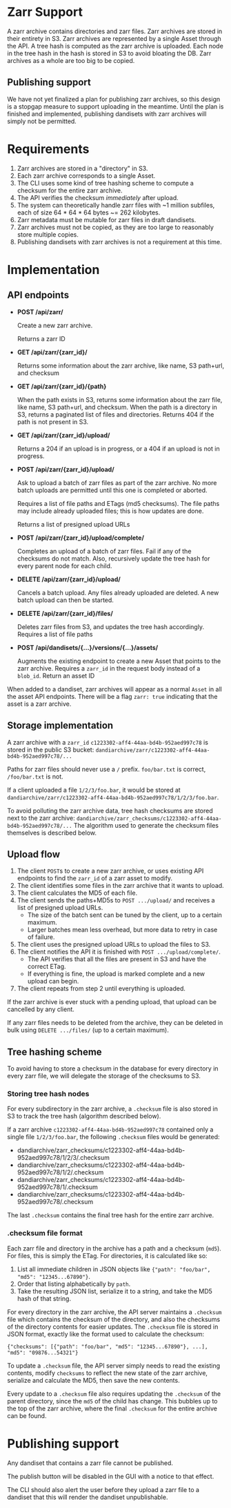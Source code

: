 # Zarr Support
A zarr archive contains directories and zarr files. 
Zarr archives are stored in their entirety in S3.
Zarr archives are represented by a single Asset through the API.
A tree hash is computed as the zarr archive is uploaded.
Each node in the tree hash in the hash is stored in S3 to avoid bloating the DB.
Zarr archives as a whole are too big to be copied.

## Publishing support
We have not yet finalized a plan for publishing zarr archives, so this design is a stopgap measure to support uploading in the meantime.
Until the plan is finished and implemented, publishing dandisets with zarr archives will simply not be permitted.

# Requirements
1. Zarr archives are stored in a "directory" in S3.
1. Each zarr archive corresponds to a single Asset.
1. The CLI uses some kind of tree hashing scheme to compute a checksum for the entire zarr archive.
1. The API verifies the checksum _immediately_ after upload.
1. The system can theoretically handle zarr files with ~1 million subfiles, each of size 64 * 64 * 64 bytes ~= 262 kilobytes.
1. Zarr metadata must be mutable for zarr files in draft dandisets.
1. Zarr archives must not be copied, as they are too large to reasonably store multiple copies.
1. Publishing dandisets with zarr archives is not a requirement at this time.

# Implementation

## API endpoints
* **POST /api/zarr/**

  Create a new zarr archive.

  Returns a zarr ID

* **GET /api/zarr/{zarr_id}/**

  Returns some information about the zarr archive, like name, S3 path+url, and checksum

* **GET /api/zarr/{zarr_id}/{path}**

  When the path exists in S3, returns some information about the zarr file, like name, S3 path+url, and checksum.
  When the path is a directory in S3, returns a paginated list of files and directories. 
  Returns 404 if the path is not present in S3.

* **GET /api/zarr/{zarr_id}/upload/**

  Returns a 204 if an upload is in progress, or a 404 if an upload is not in progress.

* **POST /api/zarr/{zarr_id}/upload/**

  Ask to upload a batch of zarr files as part of the zarr archive.
  No more batch uploads are permitted until this one is completed or aborted.

  Requires a list of file paths and ETags (md5 checksums).
  The file paths may include already uploaded files; this is how updates are done.

  Returns a list of presigned upload URLs

* **POST /api/zarr/{zarr_id}/upload/complete/**

  Completes an upload of a batch of zarr files.
  Fail if any of the checksums do not match.
  Also, recursively update the tree hash for every parent node for each child.

* **DELETE /api/zarr/{zarr_id}/upload/**

  Cancels a batch upload.
  Any files already uploaded are deleted.
  A new batch upload can then be started.

* **DELETE /api/zarr/{zarr_id}/files/**

  Deletes zarr files from S3, and updates the tree hash accordingly.
  Requires a list of file paths

* **POST /api/dandisets/{...}/versions/{...}/assets/**

  Augments the existing endpoint to create a new Asset that points to the zarr archive.
  Requires a `zarr_id` in the request body instead of a `blob_id`.
  Return an asset ID

When added to a dandiset, zarr archives will appear as a normal `Asset` in all the asset API endpoints.
There will be a flag `zarr: true` indicating that the asset is a zarr archive.

## Storage implementation
A zarr archive with a `zarr_id` `c1223302-aff4-44aa-bd4b-952aed997c78` is stored in the public S3 bucket: `dandiarchive/zarr/c1223302-aff4-44aa-bd4b-952aed997c78/...`

Paths for zarr files should never use a `/` prefix.
`foo/bar.txt` is correct, `/foo/bar.txt` is not.

If a client uploaded a file `1/2/3/foo.bar`, it would be stored at `dandiarchive/zarr/c1223302-aff4-44aa-bd4b-952aed997c78/1/2/3/foo.bar`.

To avoid polluting the zarr archive data, tree hash checksums are stored next to the zarr archive: `dandiarchive/zarr_checksums/c1223302-aff4-44aa-bd4b-952aed997c78/...`
The algorithm used to generate the checksum files themselves is described below.

## Upload flow
1. The client `POST`s to create a new zarr archive, or uses existing API endpoints to find the `zarr_id` of a zarr asset to modify.
1. The client identifies some files in the zarr archive that it wants to upload.
1. The client calculates the MD5 of each file. 
1. The client sends the paths+MD5s to `POST .../upload/` and receives a list of presigned upload URLs.
   * The size of the batch sent can be tuned by the client, up to a certain maximum.
   * Larger batches mean less overhead, but more data to retry in case of failure.
1. The client uses the presigned upload URLs to upload the files to S3.
1. The client notifies the API it is finished with `POST .../upload/complete/`.
   * The API verifies that all the files are present in S3 and have the correct ETag.
   * If everything is fine, the upload is marked complete and a new upload can begin.
1. The client repeats from step 2 until everything is uploaded.

If the zarr archive is ever stuck with a pending upload, that upload can be cancelled by any client.

If any zarr files needs to be deleted from the archive, they can be deleted in bulk using `DELETE .../files/` (up to a certain maximum).

## Tree hashing scheme
To avoid having to store a checksum in the database for every directory in every zarr file, we will delegate the storage of the checksums to S3.

### Storing tree hash nodes
For every subdirectory in the zarr archive, a `.checksum` file is also stored in S3 to track the tree hash (algorithm described below).

If a zarr archive `c1223302-aff4-44aa-bd4b-952aed997c78` contained only a single file `1/2/3/foo.bar`, the following `.checksum` files would be generated:

* dandiarchive/zarr_checksums/c1223302-aff4-44aa-bd4b-952aed997c78/1/2/3/.checksum
* dandiarchive/zarr_checksums/c1223302-aff4-44aa-bd4b-952aed997c78/1/2/.checksum
* dandiarchive/zarr_checksums/c1223302-aff4-44aa-bd4b-952aed997c78/1/.checksum
* dandiarchive/zarr_checksums/c1223302-aff4-44aa-bd4b-952aed997c78/.checksum

The last `.checksum` contains the final tree hash for the entire zarr archive.

### .checksum file format
Each zarr file and directory in the archive has a path and a checksum (`md5`).
For files, this is simply the ETag.
For directories, it is calculated like so:
1. List all immediate children in JSON objects like `{"path": "foo/bar", "md5": "12345...67890"}`.
1. Order that listing alphabetically by `path`.
1. Take the resulting JSON list, serialize it to a string, and take the MD5 hash of that string.

For every directory in the zarr archive, the API server maintains a `.checksum` file which contains the checksum of the directory, and also the checksums of the directory contents for easier updates.
The `.checksum` file is stored in JSON format, exactly like the format used to calculate the checksum:
```
{"checksums": [{"path": "foo/bar", "md5": "12345...67890"}, ...], "md5": "09876...54321"}
```

To update a `.checksum` file, the API server simply needs to read the existing contents, modify `checksums` to reflect the new state of the zarr archive, serialize and calculate the MD5, then save the new contents.

Every update to a `.checksum` file also requires updating the `.checksum` of the parent directory, since the `md5` of the child has change.
This bubbles up to the top of the zarr archive, where the final `.checksum` for the entire archive can be found.

# Publishing support
Any dandiset that contains a zarr file cannot be published.

The publish button will be disabled in the GUI with a notice to that effect.

The CLI should also alert the user before they upload a zarr file to a dandiset that this will render the dandiset unpublishable.